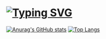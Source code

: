 # [![Typing SVG](https://readme-typing-svg.demolab.com?font=Bitcount&size=25&pause=1000&color=00F731&repeat=false&width=435&lines=%F0%9F%91%8B+Welcome++Enigfrank's+Profile)](https://git.io/typing-svg)

[![Anurag's GitHub stats](https://github-readme-stats.vercel.app/api?username=Enigfrank&theme=transparent&locale=cn)](https://github.com/anuraghazra/github-readme-stats) [![Top Langs](https://github-readme-stats.vercel.app/api/top-langs/?username=Enigfrank&layout=donut)](https://github.com/anuraghazra/github-readme-stats)
